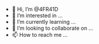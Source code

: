 - 👋 Hi, I’m @4FR41D
- 👀 I’m interested in ...
- 🌱 I’m currently learning ...
- 💞️ I’m looking to collaborate on ...
- 📫 How to reach me ...

<!---
4FR41D/4FR41D is a ✨ special ✨ repository because its `README.md` (this file) appears on your GitHub profile.
You can click the Preview link to take a look at your changes.
--->
